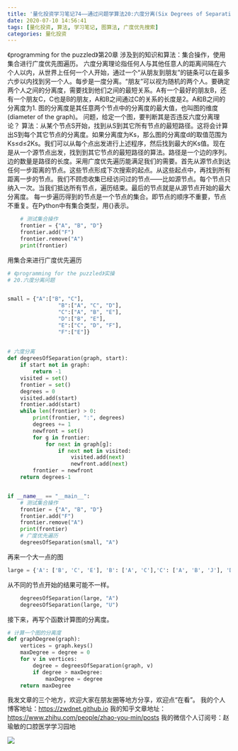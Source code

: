 ```yaml
---
title: '量化投资学习笔记74——通过问题学算法20:六度分离(Six Degrees of Separation)'
date: 2020-07-10 14:56:41
tags: [量化投资, 算法, 学习笔记, 图算法, 广度优先搜索]
categories: 量化投资
---
```

《programming for the puzzled》第20章
涉及到的知识和算法：集合操作，使用集合进行广度优先图遍历。
六度分离理论指任何人与其他任意人的距离间隔在六个人以内，从世界上任何一个人开始，通过一个“从朋友到朋友”的链条可以在最多六步以内找到另一个人。每步是一度分离。“朋友”可以视为随机的两个人。要确定两个人之间的分离度，需要找到他们之间的最短关系。A有一个最好的朋友B，还有一个朋友C，C也是B的朋友，A和B之间通过C的关系的长度是2。A和B之间的分离度为1.
图的分离度是其任意两个节点中的分离度的最大值，也叫图的维度(diameter of the graph)。
问题，给定一个图，要判断其是否违反六度分离理论？
算法：从某个节点S开始，找到从S到其它所有节点的最短路径。这将会计算出S到每个其它节点的分离度。如果分离度为Ks，那么图的分离度d的取值范围为Ks≤d≤2Ks。我们可以从每个点出发进行上述程序，然后找到最大的Ks值。现在是从一个源节点出发，找到到其它节点的最短路径的算法。路径是一个边的序列。边的数量是路径的长度。采用广度优先遍历能满足我们的需要。首先从源节点到达任何一步距离的节点。这些节点形成下次搜索的起点。从这些起点中，再找到所有距离一步的节点。我们不顾虑收集已经访问过的节点——比如源节点。每个节点只纳入一次。当我们抵达所有节点，遍历结束。最后的节点就是从源节点开始的最大分离度。
每一步遍历得到的节点是一个节点的集合。即节点的顺序不重要，节点不重复。在Python中有集合类型，用{}表示。
```python
    # 测试集合操作
    frontier = {"A", "B", "D"}
    frontier.add("F")
    frontier.remove("A")
    print(frontier)
```
用集合来进行广度优先遍历
```python
# 《programming for the puzzled》实操
# 20.六度分离问题


small = {"A":["B", "C"],
                "B":["A", "C", "D"],
                "C":["A", "B", "E"],
                "D":["B", "E"],
                "E":["C", "D", "F"],
                "F":["E"]}
               
               
# 六度分离
def degreesOfSeparation(graph, start):
    if start not in graph:
        return -1
    visited = set()
    frontier = set()
    degrees = 0
    visited.add(start)
    frontier.add(start)
    while len(frontier) > 0:
        print(frontier, ":", degrees)
        degrees += 1
        newfront = set()
        for g in frontier:
            for next in graph[g]:
                if next not in visited:
                    visited.add(next)
                    newfront.add(next)
        frontier = newfront
    return degrees-1


if __name__ == "__main__":
    # 测试集合操作
    frontier = {"A", "B", "D"}
    frontier.add("F")
    frontier.remove("A")
    print(frontier)
    # 广度优先遍历
    degreesOfSeparation(small, "A")
```
再来一个大一点的图
```python
large = {'A': ['B', 'C', 'E'], 'B': ['A', 'C'],'C': ['A', 'B', 'J'], 'D': ['E', 'F', 'G'],'E': ['A', 'D', 'K'], 'F': ['D', 'N'],'G': ['D', 'H', 'I'], 'H': ['G', 'M'],'I': ['G', 'P'], 'J': ['C', 'K', 'L'],'K': ['E', 'J', 'L'], 'L': ['J', 'K', 'S'],'M': ['H', 'N', 'O'], 'N': ['F', 'M', 'O'],'O': ['N', 'M', 'V'], 'P': ['I', 'Q', 'R'],'Q': ['P', 'W'], 'R': ['P', 'X'],'S': ['L', 'T', 'U'], 'T': ['S', 'U'],'U': ['S', 'T', 'V'], 'V': ['O', 'U', 'W'],'W': ['Q', 'V', 'Y'], 'X': ['R', 'Y', 'Z'],'Y': ['W', 'X', 'Z'], 'Z': ['X', 'Y']}
```
从不同的节点开始的结果可能不一样。
```python
    degreesOfSeparation(large, "A")
    degreesOfSeparation(large, "U")
```
接下来，再写个函数计算图的分离度。
```python
# 计算一个图的分离度
def graphDegree(graph):
    vertices = graph.keys()
    maxDegree = degree = 0
    for v in vertices:
        degree = degreesOfSeparation(graph, v)
        if degree > maxDegree:
            maxDegree = degree
    return maxDegree
```

我发文章的三个地方，欢迎大家在朋友圈等地方分享，欢迎点“在看”。
我的个人博客地址：https://zwdnet.github.io
我的知乎文章地址： https://www.zhihu.com/people/zhao-you-min/posts
我的微信个人订阅号：赵瑜敏的口腔医学学习园地


![](https://zymblog-1258069789.cos.ap-chengdu.myqcloud.com/other/wx.jpg)